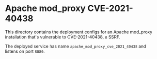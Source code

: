# Apache mod_proxy CVE-2021-40438

This directory contains the deployment configs for an Apache mod_proxy
installation that's vulnerable to CVE-2021-40438, a SSRF.

The deployed service has name `apache_mod_proxy_cve_2021_40438` and listens on
port `8080`.


